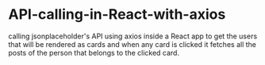 # API-calling-in-React-with-axios
calling jsonplaceholder's API using axios inside a React app to get the users that will be rendered as cards and when any card is clicked it fetches all the posts of the person that belongs to the clicked card.
